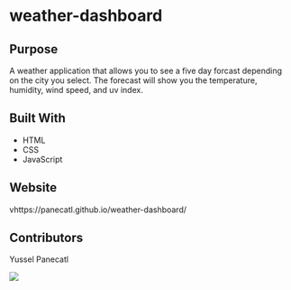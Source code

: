 # weather-dashboard

## Purpose
A weather application that allows you to see a five day forcast depending on the city you select. The forecast will show you the temperature, humidity, wind speed, and uv index.

## Built With
* HTML
* CSS
* JavaScript

## Website 
vhttps://panecatl.github.io/weather-dashboard/

## Contributors 
Yussel Panecatl

![](https://user-images.githubusercontent.com/101958094/173243378-261155c4-3784-4096-ad37-d34b7fb28f64.png)
